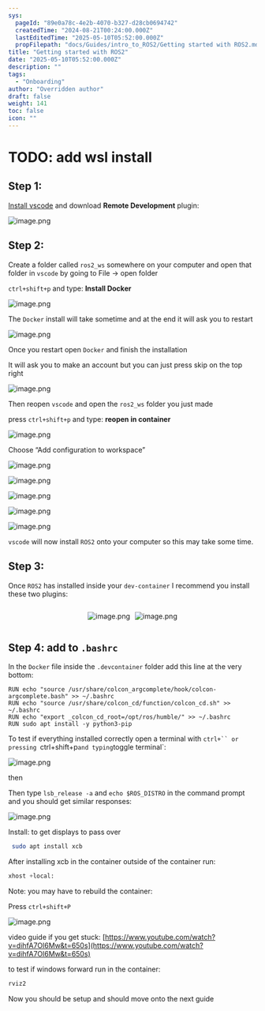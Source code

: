 ```yaml
---
sys:
  pageId: "89e0a78c-4e2b-4070-b327-d28cb0694742"
  createdTime: "2024-08-21T00:24:00.000Z"
  lastEditedTime: "2025-05-10T05:52:00.000Z"
  propFilepath: "docs/Guides/intro_to_ROS2/Getting started with ROS2.md"
title: "Getting started with ROS2"
date: "2025-05-10T05:52:00.000Z"
description: ""
tags:
  - "Onboarding"
author: "Overridden author"
draft: false
weight: 141
toc: false
icon: ""
---
```


# TODO: add wsl install

## Step 1:

[Install vscode](https://code.visualstudio.com/download) and download **Remote Development** plugin:

![image.png](https://prod-files-secure.s3.us-west-2.amazonaws.com/d518164a-d88e-44d1-a4ee-3adb3bd8bce0/efb52993-1881-4a40-b95e-6f020334f022/image.png?X-Amz-Algorithm=AWS4-HMAC-SHA256&X-Amz-Content-Sha256=UNSIGNED-PAYLOAD&X-Amz-Credential=ASIAZI2LB466SA6EEBQJ%2F20250717%2Fus-west-2%2Fs3%2Faws4_request&X-Amz-Date=20250717T061420Z&X-Amz-Expires=3600&X-Amz-Security-Token=IQoJb3JpZ2luX2VjEFYaCXVzLXdlc3QtMiJGMEQCIDi63JDipCq%2B1gtpUZMYQ7T9FJyzODxwymfGs5O4GO5pAiAKdP2h5xIHqT7CWFeMn%2BQIg6WI2l1OibX68nWa8vBh0Cr%2FAwhvEAAaDDYzNzQyMzE4MzgwNSIMyut%2BD8Tez8SHXD0uKtwDlwH3gwmYEkURGYOBBxuyqPeaQdi5xw6dWMLhGXEGIARgeH%2FbHrmot%2BlQhMgvdKab7uPUG%2FzlbGa3E7bHoIm%2BAH1rlMlnFWIFornAos2HyCT%2FuGuQB9k%2BXVmjPh74ZacdtsRmEYr1NzXjjRwMsTTiEAUrcfkMGS7ikRF61JbvoF5wAGW1tBfZfEoH5LhAm5QX48ZYkdY28Igrp8WD%2BIEKM%2F9HvMcdfjTnOfQEsjKHKez%2Fu%2BSEYE4aaUi0H8voVCPLTkIjxZR1vMAnp9YrYAqqTJ%2F1ulHxBanrK8DCvuNGm4uOxXY6MD5wQ8C52Kj8rqVJsYtMP1a%2BToYDJWW%2FT9pwG3e%2FAKWDeEhwqteQ3ogvudeui332wgXoNnJLhW175ulrftV3gJY8v%2FIC4VjoYH1OS39wMtX9PiHskrbWui%2F3R0Cv4REwVi%2F%2FR6RuO2JRU1pB3WtaLyJvU4CoGISVDr%2FGxj65F2xJSqYND5cC8%2B7WL1ogUiC3S%2FwF6iWFR1soWLwlOdh7gU5lWcu5kmVKvmky8xe4ZcT6fi3laXtJYfVcwgkEIWODxqw%2FIeHOAXOGXhhcsPls%2BPlVo6Rp8d%2F5qi5bvwlQpHjFIiTOwNQpC6CRXM816SQsRjCzrCQ39C0wlpXiwwY6pgHum2UDY%2BwbrB5NTOvhitC1mIQhC3k%2FnyZZuUPCVcjB78OdzNSla4s2mltxZm1viV9dPAwr25NEk6zf6psVe%2Bl7N3GM012DlkKtd9VKBR04UHioU%2B8gYK%2BImDwLgCgi3DrKYEomexJyiAXUwFuaM0cCJixmoWZUcq383iwDNRasN2QGwvnwJ4jJ%2F5vJWmjqP2%2Fr8ZHi5rPkHfJoaD8QHdmn5GwIdwOY&X-Amz-Signature=2d100eb603b667386336b7a19df73f21ab0eb57de69a70bc7300e11f2ad5597a&X-Amz-SignedHeaders=host&x-amz-checksum-mode=ENABLED&x-id=GetObject)

## Step 2:

Create a folder called `ros2_ws` somewhere on your computer and open that folder in `vscode` by going to File → open folder 

`ctrl+shift+p` and type: **Install Docker**

![image.png](https://prod-files-secure.s3.us-west-2.amazonaws.com/d518164a-d88e-44d1-a4ee-3adb3bd8bce0/2269dc0e-1cd5-47ff-bceb-c04ad9b2eab0/image.png?X-Amz-Algorithm=AWS4-HMAC-SHA256&X-Amz-Content-Sha256=UNSIGNED-PAYLOAD&X-Amz-Credential=ASIAZI2LB466SA6EEBQJ%2F20250717%2Fus-west-2%2Fs3%2Faws4_request&X-Amz-Date=20250717T061420Z&X-Amz-Expires=3600&X-Amz-Security-Token=IQoJb3JpZ2luX2VjEFYaCXVzLXdlc3QtMiJGMEQCIDi63JDipCq%2B1gtpUZMYQ7T9FJyzODxwymfGs5O4GO5pAiAKdP2h5xIHqT7CWFeMn%2BQIg6WI2l1OibX68nWa8vBh0Cr%2FAwhvEAAaDDYzNzQyMzE4MzgwNSIMyut%2BD8Tez8SHXD0uKtwDlwH3gwmYEkURGYOBBxuyqPeaQdi5xw6dWMLhGXEGIARgeH%2FbHrmot%2BlQhMgvdKab7uPUG%2FzlbGa3E7bHoIm%2BAH1rlMlnFWIFornAos2HyCT%2FuGuQB9k%2BXVmjPh74ZacdtsRmEYr1NzXjjRwMsTTiEAUrcfkMGS7ikRF61JbvoF5wAGW1tBfZfEoH5LhAm5QX48ZYkdY28Igrp8WD%2BIEKM%2F9HvMcdfjTnOfQEsjKHKez%2Fu%2BSEYE4aaUi0H8voVCPLTkIjxZR1vMAnp9YrYAqqTJ%2F1ulHxBanrK8DCvuNGm4uOxXY6MD5wQ8C52Kj8rqVJsYtMP1a%2BToYDJWW%2FT9pwG3e%2FAKWDeEhwqteQ3ogvudeui332wgXoNnJLhW175ulrftV3gJY8v%2FIC4VjoYH1OS39wMtX9PiHskrbWui%2F3R0Cv4REwVi%2F%2FR6RuO2JRU1pB3WtaLyJvU4CoGISVDr%2FGxj65F2xJSqYND5cC8%2B7WL1ogUiC3S%2FwF6iWFR1soWLwlOdh7gU5lWcu5kmVKvmky8xe4ZcT6fi3laXtJYfVcwgkEIWODxqw%2FIeHOAXOGXhhcsPls%2BPlVo6Rp8d%2F5qi5bvwlQpHjFIiTOwNQpC6CRXM816SQsRjCzrCQ39C0wlpXiwwY6pgHum2UDY%2BwbrB5NTOvhitC1mIQhC3k%2FnyZZuUPCVcjB78OdzNSla4s2mltxZm1viV9dPAwr25NEk6zf6psVe%2Bl7N3GM012DlkKtd9VKBR04UHioU%2B8gYK%2BImDwLgCgi3DrKYEomexJyiAXUwFuaM0cCJixmoWZUcq383iwDNRasN2QGwvnwJ4jJ%2F5vJWmjqP2%2Fr8ZHi5rPkHfJoaD8QHdmn5GwIdwOY&X-Amz-Signature=161474f53ce15dfe03a9adc78e4a64cdd0f23690bbabe7590426a42b5682d979&X-Amz-SignedHeaders=host&x-amz-checksum-mode=ENABLED&x-id=GetObject)

The `Docker` install will take sometime and at the end it will ask you to restart

![image.png](https://prod-files-secure.s3.us-west-2.amazonaws.com/d518164a-d88e-44d1-a4ee-3adb3bd8bce0/ed233f78-be33-4b1f-b89c-9c346c0e961e/image.png?X-Amz-Algorithm=AWS4-HMAC-SHA256&X-Amz-Content-Sha256=UNSIGNED-PAYLOAD&X-Amz-Credential=ASIAZI2LB466SA6EEBQJ%2F20250717%2Fus-west-2%2Fs3%2Faws4_request&X-Amz-Date=20250717T061420Z&X-Amz-Expires=3600&X-Amz-Security-Token=IQoJb3JpZ2luX2VjEFYaCXVzLXdlc3QtMiJGMEQCIDi63JDipCq%2B1gtpUZMYQ7T9FJyzODxwymfGs5O4GO5pAiAKdP2h5xIHqT7CWFeMn%2BQIg6WI2l1OibX68nWa8vBh0Cr%2FAwhvEAAaDDYzNzQyMzE4MzgwNSIMyut%2BD8Tez8SHXD0uKtwDlwH3gwmYEkURGYOBBxuyqPeaQdi5xw6dWMLhGXEGIARgeH%2FbHrmot%2BlQhMgvdKab7uPUG%2FzlbGa3E7bHoIm%2BAH1rlMlnFWIFornAos2HyCT%2FuGuQB9k%2BXVmjPh74ZacdtsRmEYr1NzXjjRwMsTTiEAUrcfkMGS7ikRF61JbvoF5wAGW1tBfZfEoH5LhAm5QX48ZYkdY28Igrp8WD%2BIEKM%2F9HvMcdfjTnOfQEsjKHKez%2Fu%2BSEYE4aaUi0H8voVCPLTkIjxZR1vMAnp9YrYAqqTJ%2F1ulHxBanrK8DCvuNGm4uOxXY6MD5wQ8C52Kj8rqVJsYtMP1a%2BToYDJWW%2FT9pwG3e%2FAKWDeEhwqteQ3ogvudeui332wgXoNnJLhW175ulrftV3gJY8v%2FIC4VjoYH1OS39wMtX9PiHskrbWui%2F3R0Cv4REwVi%2F%2FR6RuO2JRU1pB3WtaLyJvU4CoGISVDr%2FGxj65F2xJSqYND5cC8%2B7WL1ogUiC3S%2FwF6iWFR1soWLwlOdh7gU5lWcu5kmVKvmky8xe4ZcT6fi3laXtJYfVcwgkEIWODxqw%2FIeHOAXOGXhhcsPls%2BPlVo6Rp8d%2F5qi5bvwlQpHjFIiTOwNQpC6CRXM816SQsRjCzrCQ39C0wlpXiwwY6pgHum2UDY%2BwbrB5NTOvhitC1mIQhC3k%2FnyZZuUPCVcjB78OdzNSla4s2mltxZm1viV9dPAwr25NEk6zf6psVe%2Bl7N3GM012DlkKtd9VKBR04UHioU%2B8gYK%2BImDwLgCgi3DrKYEomexJyiAXUwFuaM0cCJixmoWZUcq383iwDNRasN2QGwvnwJ4jJ%2F5vJWmjqP2%2Fr8ZHi5rPkHfJoaD8QHdmn5GwIdwOY&X-Amz-Signature=d7926524901aa47ca9500ef59eb28bc737d44868a722b12480d278e27d98d806&X-Amz-SignedHeaders=host&x-amz-checksum-mode=ENABLED&x-id=GetObject)

Once you restart open `Docker` and finish the installation

It will ask you to make an account but you can just press skip on the top right

![image.png](https://prod-files-secure.s3.us-west-2.amazonaws.com/d518164a-d88e-44d1-a4ee-3adb3bd8bce0/21010ad9-1659-4fd9-9f59-9932a09b2a3d/image.png?X-Amz-Algorithm=AWS4-HMAC-SHA256&X-Amz-Content-Sha256=UNSIGNED-PAYLOAD&X-Amz-Credential=ASIAZI2LB466SA6EEBQJ%2F20250717%2Fus-west-2%2Fs3%2Faws4_request&X-Amz-Date=20250717T061420Z&X-Amz-Expires=3600&X-Amz-Security-Token=IQoJb3JpZ2luX2VjEFYaCXVzLXdlc3QtMiJGMEQCIDi63JDipCq%2B1gtpUZMYQ7T9FJyzODxwymfGs5O4GO5pAiAKdP2h5xIHqT7CWFeMn%2BQIg6WI2l1OibX68nWa8vBh0Cr%2FAwhvEAAaDDYzNzQyMzE4MzgwNSIMyut%2BD8Tez8SHXD0uKtwDlwH3gwmYEkURGYOBBxuyqPeaQdi5xw6dWMLhGXEGIARgeH%2FbHrmot%2BlQhMgvdKab7uPUG%2FzlbGa3E7bHoIm%2BAH1rlMlnFWIFornAos2HyCT%2FuGuQB9k%2BXVmjPh74ZacdtsRmEYr1NzXjjRwMsTTiEAUrcfkMGS7ikRF61JbvoF5wAGW1tBfZfEoH5LhAm5QX48ZYkdY28Igrp8WD%2BIEKM%2F9HvMcdfjTnOfQEsjKHKez%2Fu%2BSEYE4aaUi0H8voVCPLTkIjxZR1vMAnp9YrYAqqTJ%2F1ulHxBanrK8DCvuNGm4uOxXY6MD5wQ8C52Kj8rqVJsYtMP1a%2BToYDJWW%2FT9pwG3e%2FAKWDeEhwqteQ3ogvudeui332wgXoNnJLhW175ulrftV3gJY8v%2FIC4VjoYH1OS39wMtX9PiHskrbWui%2F3R0Cv4REwVi%2F%2FR6RuO2JRU1pB3WtaLyJvU4CoGISVDr%2FGxj65F2xJSqYND5cC8%2B7WL1ogUiC3S%2FwF6iWFR1soWLwlOdh7gU5lWcu5kmVKvmky8xe4ZcT6fi3laXtJYfVcwgkEIWODxqw%2FIeHOAXOGXhhcsPls%2BPlVo6Rp8d%2F5qi5bvwlQpHjFIiTOwNQpC6CRXM816SQsRjCzrCQ39C0wlpXiwwY6pgHum2UDY%2BwbrB5NTOvhitC1mIQhC3k%2FnyZZuUPCVcjB78OdzNSla4s2mltxZm1viV9dPAwr25NEk6zf6psVe%2Bl7N3GM012DlkKtd9VKBR04UHioU%2B8gYK%2BImDwLgCgi3DrKYEomexJyiAXUwFuaM0cCJixmoWZUcq383iwDNRasN2QGwvnwJ4jJ%2F5vJWmjqP2%2Fr8ZHi5rPkHfJoaD8QHdmn5GwIdwOY&X-Amz-Signature=72128f075cc34b767138f7b73d588b1710f4b6c782b62c955181958da5bf03c4&X-Amz-SignedHeaders=host&x-amz-checksum-mode=ENABLED&x-id=GetObject)

Then reopen `vscode` and open the `ros2_ws` folder you just made

press `ctrl+shift+p` and type: **reopen in container**

![image.png](https://prod-files-secure.s3.us-west-2.amazonaws.com/d518164a-d88e-44d1-a4ee-3adb3bd8bce0/4e93b8c2-41ad-488c-8095-c74205196118/image.png?X-Amz-Algorithm=AWS4-HMAC-SHA256&X-Amz-Content-Sha256=UNSIGNED-PAYLOAD&X-Amz-Credential=ASIAZI2LB466SA6EEBQJ%2F20250717%2Fus-west-2%2Fs3%2Faws4_request&X-Amz-Date=20250717T061420Z&X-Amz-Expires=3600&X-Amz-Security-Token=IQoJb3JpZ2luX2VjEFYaCXVzLXdlc3QtMiJGMEQCIDi63JDipCq%2B1gtpUZMYQ7T9FJyzODxwymfGs5O4GO5pAiAKdP2h5xIHqT7CWFeMn%2BQIg6WI2l1OibX68nWa8vBh0Cr%2FAwhvEAAaDDYzNzQyMzE4MzgwNSIMyut%2BD8Tez8SHXD0uKtwDlwH3gwmYEkURGYOBBxuyqPeaQdi5xw6dWMLhGXEGIARgeH%2FbHrmot%2BlQhMgvdKab7uPUG%2FzlbGa3E7bHoIm%2BAH1rlMlnFWIFornAos2HyCT%2FuGuQB9k%2BXVmjPh74ZacdtsRmEYr1NzXjjRwMsTTiEAUrcfkMGS7ikRF61JbvoF5wAGW1tBfZfEoH5LhAm5QX48ZYkdY28Igrp8WD%2BIEKM%2F9HvMcdfjTnOfQEsjKHKez%2Fu%2BSEYE4aaUi0H8voVCPLTkIjxZR1vMAnp9YrYAqqTJ%2F1ulHxBanrK8DCvuNGm4uOxXY6MD5wQ8C52Kj8rqVJsYtMP1a%2BToYDJWW%2FT9pwG3e%2FAKWDeEhwqteQ3ogvudeui332wgXoNnJLhW175ulrftV3gJY8v%2FIC4VjoYH1OS39wMtX9PiHskrbWui%2F3R0Cv4REwVi%2F%2FR6RuO2JRU1pB3WtaLyJvU4CoGISVDr%2FGxj65F2xJSqYND5cC8%2B7WL1ogUiC3S%2FwF6iWFR1soWLwlOdh7gU5lWcu5kmVKvmky8xe4ZcT6fi3laXtJYfVcwgkEIWODxqw%2FIeHOAXOGXhhcsPls%2BPlVo6Rp8d%2F5qi5bvwlQpHjFIiTOwNQpC6CRXM816SQsRjCzrCQ39C0wlpXiwwY6pgHum2UDY%2BwbrB5NTOvhitC1mIQhC3k%2FnyZZuUPCVcjB78OdzNSla4s2mltxZm1viV9dPAwr25NEk6zf6psVe%2Bl7N3GM012DlkKtd9VKBR04UHioU%2B8gYK%2BImDwLgCgi3DrKYEomexJyiAXUwFuaM0cCJixmoWZUcq383iwDNRasN2QGwvnwJ4jJ%2F5vJWmjqP2%2Fr8ZHi5rPkHfJoaD8QHdmn5GwIdwOY&X-Amz-Signature=1ae893f74566dac1491a776ba8995579162f7a092ab18de269ca7f24cdd1f8d5&X-Amz-SignedHeaders=host&x-amz-checksum-mode=ENABLED&x-id=GetObject)

Choose “Add configuration to workspace”

![image.png](https://prod-files-secure.s3.us-west-2.amazonaws.com/d518164a-d88e-44d1-a4ee-3adb3bd8bce0/9560b282-5060-4989-ba37-97e7b2c22476/image.png?X-Amz-Algorithm=AWS4-HMAC-SHA256&X-Amz-Content-Sha256=UNSIGNED-PAYLOAD&X-Amz-Credential=ASIAZI2LB466SA6EEBQJ%2F20250717%2Fus-west-2%2Fs3%2Faws4_request&X-Amz-Date=20250717T061420Z&X-Amz-Expires=3600&X-Amz-Security-Token=IQoJb3JpZ2luX2VjEFYaCXVzLXdlc3QtMiJGMEQCIDi63JDipCq%2B1gtpUZMYQ7T9FJyzODxwymfGs5O4GO5pAiAKdP2h5xIHqT7CWFeMn%2BQIg6WI2l1OibX68nWa8vBh0Cr%2FAwhvEAAaDDYzNzQyMzE4MzgwNSIMyut%2BD8Tez8SHXD0uKtwDlwH3gwmYEkURGYOBBxuyqPeaQdi5xw6dWMLhGXEGIARgeH%2FbHrmot%2BlQhMgvdKab7uPUG%2FzlbGa3E7bHoIm%2BAH1rlMlnFWIFornAos2HyCT%2FuGuQB9k%2BXVmjPh74ZacdtsRmEYr1NzXjjRwMsTTiEAUrcfkMGS7ikRF61JbvoF5wAGW1tBfZfEoH5LhAm5QX48ZYkdY28Igrp8WD%2BIEKM%2F9HvMcdfjTnOfQEsjKHKez%2Fu%2BSEYE4aaUi0H8voVCPLTkIjxZR1vMAnp9YrYAqqTJ%2F1ulHxBanrK8DCvuNGm4uOxXY6MD5wQ8C52Kj8rqVJsYtMP1a%2BToYDJWW%2FT9pwG3e%2FAKWDeEhwqteQ3ogvudeui332wgXoNnJLhW175ulrftV3gJY8v%2FIC4VjoYH1OS39wMtX9PiHskrbWui%2F3R0Cv4REwVi%2F%2FR6RuO2JRU1pB3WtaLyJvU4CoGISVDr%2FGxj65F2xJSqYND5cC8%2B7WL1ogUiC3S%2FwF6iWFR1soWLwlOdh7gU5lWcu5kmVKvmky8xe4ZcT6fi3laXtJYfVcwgkEIWODxqw%2FIeHOAXOGXhhcsPls%2BPlVo6Rp8d%2F5qi5bvwlQpHjFIiTOwNQpC6CRXM816SQsRjCzrCQ39C0wlpXiwwY6pgHum2UDY%2BwbrB5NTOvhitC1mIQhC3k%2FnyZZuUPCVcjB78OdzNSla4s2mltxZm1viV9dPAwr25NEk6zf6psVe%2Bl7N3GM012DlkKtd9VKBR04UHioU%2B8gYK%2BImDwLgCgi3DrKYEomexJyiAXUwFuaM0cCJixmoWZUcq383iwDNRasN2QGwvnwJ4jJ%2F5vJWmjqP2%2Fr8ZHi5rPkHfJoaD8QHdmn5GwIdwOY&X-Amz-Signature=ad8f06277cd31fd054487fe0d25a8c6664ae5ae9f233aefc78bed33c2d0939bf&X-Amz-SignedHeaders=host&x-amz-checksum-mode=ENABLED&x-id=GetObject)

![image.png](https://prod-files-secure.s3.us-west-2.amazonaws.com/d518164a-d88e-44d1-a4ee-3adb3bd8bce0/2ee63f81-886b-48e8-a553-dc6e5eac99e4/image.png?X-Amz-Algorithm=AWS4-HMAC-SHA256&X-Amz-Content-Sha256=UNSIGNED-PAYLOAD&X-Amz-Credential=ASIAZI2LB466SA6EEBQJ%2F20250717%2Fus-west-2%2Fs3%2Faws4_request&X-Amz-Date=20250717T061420Z&X-Amz-Expires=3600&X-Amz-Security-Token=IQoJb3JpZ2luX2VjEFYaCXVzLXdlc3QtMiJGMEQCIDi63JDipCq%2B1gtpUZMYQ7T9FJyzODxwymfGs5O4GO5pAiAKdP2h5xIHqT7CWFeMn%2BQIg6WI2l1OibX68nWa8vBh0Cr%2FAwhvEAAaDDYzNzQyMzE4MzgwNSIMyut%2BD8Tez8SHXD0uKtwDlwH3gwmYEkURGYOBBxuyqPeaQdi5xw6dWMLhGXEGIARgeH%2FbHrmot%2BlQhMgvdKab7uPUG%2FzlbGa3E7bHoIm%2BAH1rlMlnFWIFornAos2HyCT%2FuGuQB9k%2BXVmjPh74ZacdtsRmEYr1NzXjjRwMsTTiEAUrcfkMGS7ikRF61JbvoF5wAGW1tBfZfEoH5LhAm5QX48ZYkdY28Igrp8WD%2BIEKM%2F9HvMcdfjTnOfQEsjKHKez%2Fu%2BSEYE4aaUi0H8voVCPLTkIjxZR1vMAnp9YrYAqqTJ%2F1ulHxBanrK8DCvuNGm4uOxXY6MD5wQ8C52Kj8rqVJsYtMP1a%2BToYDJWW%2FT9pwG3e%2FAKWDeEhwqteQ3ogvudeui332wgXoNnJLhW175ulrftV3gJY8v%2FIC4VjoYH1OS39wMtX9PiHskrbWui%2F3R0Cv4REwVi%2F%2FR6RuO2JRU1pB3WtaLyJvU4CoGISVDr%2FGxj65F2xJSqYND5cC8%2B7WL1ogUiC3S%2FwF6iWFR1soWLwlOdh7gU5lWcu5kmVKvmky8xe4ZcT6fi3laXtJYfVcwgkEIWODxqw%2FIeHOAXOGXhhcsPls%2BPlVo6Rp8d%2F5qi5bvwlQpHjFIiTOwNQpC6CRXM816SQsRjCzrCQ39C0wlpXiwwY6pgHum2UDY%2BwbrB5NTOvhitC1mIQhC3k%2FnyZZuUPCVcjB78OdzNSla4s2mltxZm1viV9dPAwr25NEk6zf6psVe%2Bl7N3GM012DlkKtd9VKBR04UHioU%2B8gYK%2BImDwLgCgi3DrKYEomexJyiAXUwFuaM0cCJixmoWZUcq383iwDNRasN2QGwvnwJ4jJ%2F5vJWmjqP2%2Fr8ZHi5rPkHfJoaD8QHdmn5GwIdwOY&X-Amz-Signature=3ddd6db5b3d16c029d2c5d0331facc44126644fda89a694c7a1f9fa3a4f21cab&X-Amz-SignedHeaders=host&x-amz-checksum-mode=ENABLED&x-id=GetObject)

![image.png](https://prod-files-secure.s3.us-west-2.amazonaws.com/d518164a-d88e-44d1-a4ee-3adb3bd8bce0/ae1580b2-b048-407e-aed9-b584224a7a04/image.png?X-Amz-Algorithm=AWS4-HMAC-SHA256&X-Amz-Content-Sha256=UNSIGNED-PAYLOAD&X-Amz-Credential=ASIAZI2LB466SA6EEBQJ%2F20250717%2Fus-west-2%2Fs3%2Faws4_request&X-Amz-Date=20250717T061420Z&X-Amz-Expires=3600&X-Amz-Security-Token=IQoJb3JpZ2luX2VjEFYaCXVzLXdlc3QtMiJGMEQCIDi63JDipCq%2B1gtpUZMYQ7T9FJyzODxwymfGs5O4GO5pAiAKdP2h5xIHqT7CWFeMn%2BQIg6WI2l1OibX68nWa8vBh0Cr%2FAwhvEAAaDDYzNzQyMzE4MzgwNSIMyut%2BD8Tez8SHXD0uKtwDlwH3gwmYEkURGYOBBxuyqPeaQdi5xw6dWMLhGXEGIARgeH%2FbHrmot%2BlQhMgvdKab7uPUG%2FzlbGa3E7bHoIm%2BAH1rlMlnFWIFornAos2HyCT%2FuGuQB9k%2BXVmjPh74ZacdtsRmEYr1NzXjjRwMsTTiEAUrcfkMGS7ikRF61JbvoF5wAGW1tBfZfEoH5LhAm5QX48ZYkdY28Igrp8WD%2BIEKM%2F9HvMcdfjTnOfQEsjKHKez%2Fu%2BSEYE4aaUi0H8voVCPLTkIjxZR1vMAnp9YrYAqqTJ%2F1ulHxBanrK8DCvuNGm4uOxXY6MD5wQ8C52Kj8rqVJsYtMP1a%2BToYDJWW%2FT9pwG3e%2FAKWDeEhwqteQ3ogvudeui332wgXoNnJLhW175ulrftV3gJY8v%2FIC4VjoYH1OS39wMtX9PiHskrbWui%2F3R0Cv4REwVi%2F%2FR6RuO2JRU1pB3WtaLyJvU4CoGISVDr%2FGxj65F2xJSqYND5cC8%2B7WL1ogUiC3S%2FwF6iWFR1soWLwlOdh7gU5lWcu5kmVKvmky8xe4ZcT6fi3laXtJYfVcwgkEIWODxqw%2FIeHOAXOGXhhcsPls%2BPlVo6Rp8d%2F5qi5bvwlQpHjFIiTOwNQpC6CRXM816SQsRjCzrCQ39C0wlpXiwwY6pgHum2UDY%2BwbrB5NTOvhitC1mIQhC3k%2FnyZZuUPCVcjB78OdzNSla4s2mltxZm1viV9dPAwr25NEk6zf6psVe%2Bl7N3GM012DlkKtd9VKBR04UHioU%2B8gYK%2BImDwLgCgi3DrKYEomexJyiAXUwFuaM0cCJixmoWZUcq383iwDNRasN2QGwvnwJ4jJ%2F5vJWmjqP2%2Fr8ZHi5rPkHfJoaD8QHdmn5GwIdwOY&X-Amz-Signature=205da5faf761516444f91f5f82b2e1a70bafa488325f90d30598817fcfed87a9&X-Amz-SignedHeaders=host&x-amz-checksum-mode=ENABLED&x-id=GetObject)

![image.png](https://prod-files-secure.s3.us-west-2.amazonaws.com/d518164a-d88e-44d1-a4ee-3adb3bd8bce0/53255b28-f75e-430f-b9e3-c0ac8577e42b/image.png?X-Amz-Algorithm=AWS4-HMAC-SHA256&X-Amz-Content-Sha256=UNSIGNED-PAYLOAD&X-Amz-Credential=ASIAZI2LB466SA6EEBQJ%2F20250717%2Fus-west-2%2Fs3%2Faws4_request&X-Amz-Date=20250717T061420Z&X-Amz-Expires=3600&X-Amz-Security-Token=IQoJb3JpZ2luX2VjEFYaCXVzLXdlc3QtMiJGMEQCIDi63JDipCq%2B1gtpUZMYQ7T9FJyzODxwymfGs5O4GO5pAiAKdP2h5xIHqT7CWFeMn%2BQIg6WI2l1OibX68nWa8vBh0Cr%2FAwhvEAAaDDYzNzQyMzE4MzgwNSIMyut%2BD8Tez8SHXD0uKtwDlwH3gwmYEkURGYOBBxuyqPeaQdi5xw6dWMLhGXEGIARgeH%2FbHrmot%2BlQhMgvdKab7uPUG%2FzlbGa3E7bHoIm%2BAH1rlMlnFWIFornAos2HyCT%2FuGuQB9k%2BXVmjPh74ZacdtsRmEYr1NzXjjRwMsTTiEAUrcfkMGS7ikRF61JbvoF5wAGW1tBfZfEoH5LhAm5QX48ZYkdY28Igrp8WD%2BIEKM%2F9HvMcdfjTnOfQEsjKHKez%2Fu%2BSEYE4aaUi0H8voVCPLTkIjxZR1vMAnp9YrYAqqTJ%2F1ulHxBanrK8DCvuNGm4uOxXY6MD5wQ8C52Kj8rqVJsYtMP1a%2BToYDJWW%2FT9pwG3e%2FAKWDeEhwqteQ3ogvudeui332wgXoNnJLhW175ulrftV3gJY8v%2FIC4VjoYH1OS39wMtX9PiHskrbWui%2F3R0Cv4REwVi%2F%2FR6RuO2JRU1pB3WtaLyJvU4CoGISVDr%2FGxj65F2xJSqYND5cC8%2B7WL1ogUiC3S%2FwF6iWFR1soWLwlOdh7gU5lWcu5kmVKvmky8xe4ZcT6fi3laXtJYfVcwgkEIWODxqw%2FIeHOAXOGXhhcsPls%2BPlVo6Rp8d%2F5qi5bvwlQpHjFIiTOwNQpC6CRXM816SQsRjCzrCQ39C0wlpXiwwY6pgHum2UDY%2BwbrB5NTOvhitC1mIQhC3k%2FnyZZuUPCVcjB78OdzNSla4s2mltxZm1viV9dPAwr25NEk6zf6psVe%2Bl7N3GM012DlkKtd9VKBR04UHioU%2B8gYK%2BImDwLgCgi3DrKYEomexJyiAXUwFuaM0cCJixmoWZUcq383iwDNRasN2QGwvnwJ4jJ%2F5vJWmjqP2%2Fr8ZHi5rPkHfJoaD8QHdmn5GwIdwOY&X-Amz-Signature=15ae140734733d94d16d90ed5c0cf292d9710f5dd63afd57e0302425e3f41af6&X-Amz-SignedHeaders=host&x-amz-checksum-mode=ENABLED&x-id=GetObject)

![image.png](https://prod-files-secure.s3.us-west-2.amazonaws.com/d518164a-d88e-44d1-a4ee-3adb3bd8bce0/7c562767-5af9-4ffb-97d1-327bcdf4ee00/image.png?X-Amz-Algorithm=AWS4-HMAC-SHA256&X-Amz-Content-Sha256=UNSIGNED-PAYLOAD&X-Amz-Credential=ASIAZI2LB466SA6EEBQJ%2F20250717%2Fus-west-2%2Fs3%2Faws4_request&X-Amz-Date=20250717T061420Z&X-Amz-Expires=3600&X-Amz-Security-Token=IQoJb3JpZ2luX2VjEFYaCXVzLXdlc3QtMiJGMEQCIDi63JDipCq%2B1gtpUZMYQ7T9FJyzODxwymfGs5O4GO5pAiAKdP2h5xIHqT7CWFeMn%2BQIg6WI2l1OibX68nWa8vBh0Cr%2FAwhvEAAaDDYzNzQyMzE4MzgwNSIMyut%2BD8Tez8SHXD0uKtwDlwH3gwmYEkURGYOBBxuyqPeaQdi5xw6dWMLhGXEGIARgeH%2FbHrmot%2BlQhMgvdKab7uPUG%2FzlbGa3E7bHoIm%2BAH1rlMlnFWIFornAos2HyCT%2FuGuQB9k%2BXVmjPh74ZacdtsRmEYr1NzXjjRwMsTTiEAUrcfkMGS7ikRF61JbvoF5wAGW1tBfZfEoH5LhAm5QX48ZYkdY28Igrp8WD%2BIEKM%2F9HvMcdfjTnOfQEsjKHKez%2Fu%2BSEYE4aaUi0H8voVCPLTkIjxZR1vMAnp9YrYAqqTJ%2F1ulHxBanrK8DCvuNGm4uOxXY6MD5wQ8C52Kj8rqVJsYtMP1a%2BToYDJWW%2FT9pwG3e%2FAKWDeEhwqteQ3ogvudeui332wgXoNnJLhW175ulrftV3gJY8v%2FIC4VjoYH1OS39wMtX9PiHskrbWui%2F3R0Cv4REwVi%2F%2FR6RuO2JRU1pB3WtaLyJvU4CoGISVDr%2FGxj65F2xJSqYND5cC8%2B7WL1ogUiC3S%2FwF6iWFR1soWLwlOdh7gU5lWcu5kmVKvmky8xe4ZcT6fi3laXtJYfVcwgkEIWODxqw%2FIeHOAXOGXhhcsPls%2BPlVo6Rp8d%2F5qi5bvwlQpHjFIiTOwNQpC6CRXM816SQsRjCzrCQ39C0wlpXiwwY6pgHum2UDY%2BwbrB5NTOvhitC1mIQhC3k%2FnyZZuUPCVcjB78OdzNSla4s2mltxZm1viV9dPAwr25NEk6zf6psVe%2Bl7N3GM012DlkKtd9VKBR04UHioU%2B8gYK%2BImDwLgCgi3DrKYEomexJyiAXUwFuaM0cCJixmoWZUcq383iwDNRasN2QGwvnwJ4jJ%2F5vJWmjqP2%2Fr8ZHi5rPkHfJoaD8QHdmn5GwIdwOY&X-Amz-Signature=47ee7efe1b4ad3d57e0c81c04b5ab36c4ef38b72e8a9a01a10a9d08edbfa8652&X-Amz-SignedHeaders=host&x-amz-checksum-mode=ENABLED&x-id=GetObject)

`vscode` will now install `ROS2` onto your computer so this may take some time.

## Step 3:

Once `ROS2` has installed inside your `dev-container` I recommend you install these two plugins:

<div style="display: flex;flex-direction: row; column-gap:10px; max-width: 630px;justify-content: center;">
<div>

![image.png](https://prod-files-secure.s3.us-west-2.amazonaws.com/d518164a-d88e-44d1-a4ee-3adb3bd8bce0/3fc3d550-5a54-4ba1-ba6b-faa01cdb7369/image.png?X-Amz-Algorithm=AWS4-HMAC-SHA256&X-Amz-Content-Sha256=UNSIGNED-PAYLOAD&X-Amz-Credential=ASIAZI2LB4662F4X4HR4%2F20250717%2Fus-west-2%2Fs3%2Faws4_request&X-Amz-Date=20250717T061425Z&X-Amz-Expires=3600&X-Amz-Security-Token=IQoJb3JpZ2luX2VjEFYaCXVzLXdlc3QtMiJIMEYCIQD3EfiqwziMgeg2ctMVMhBCR1Wk0ZtgNfxIp%2BeGlWLtJAIhAL9DvVdXmcd%2FqFPJgLjTVELk6cyWLgd2xkdsXb9oopKeKv8DCG8QABoMNjM3NDIzMTgzODA1Igwa9Xfc6cviF9GhThYq3ANQ0t%2FVSXHAlyjn6yrd28HLb9Mu1fw70WA9W%2FgmjphKfe2jHe1JycxhpveCbXroAmRQwvkMcKxwk9ewizZ6NwQgv5lXHm4rFSApNroBbrDGuAIM5hrZIqIVMJpUWZQzzD84OfacOdoCuiW6fdESeK%2FVbiiyTgQFZjWwacRpWVfnUI%2FUY%2BY0pmbcxFVj0qpLt5wo%2Ff9NV90XdoEZAGzQ3cRuO%2BZ%2FaId4Xzb6cvYRzwU24%2FluWOM6XJwRj9%2Bh8nbv4eA5e1eWmz0%2FuBmc%2BeO2RA8rus%2FWJbvVohTz3FcwWdJgWIfMPGUwTbpLB%2F8RcKohQ5mfhEpwxvofL4Z6Tdgu%2FiNd5mIt8j0OGFfm0QlAFQp3ZqiVcK4VNfUluWzHCdEvjL4IJG%2FlwhcrUzwU2s2OZG3bmPRDqbZqNjUVTEddSIEj6AY3N9HIIhsZTK1rS8K%2F0xBpTVa%2BXe1Q2nHeN%2FhROUG1lrArS50hjn7C2AawzWUHh1YHFBaDBMhYvU4AW4El87dX6VjEckzLZcBlBLeGLctr9gwmMwmikKRYcTcSK3TbjbwCvty6T5N9iNcErH23%2BLoqd4PogRKVILPCHiaHtMuluES0RS7qliOYqSsPK4mxxApf7oHN5IVw0x5F7TCBluLDBjqkAcS6xTi7%2BDYT9%2BZ%2BZC%2BXfrBCR8m4RAdo4YNV8%2F7DN87F2u4IqX2rYJNGJVtWkX6oyd1PSiREt1WefTp7gefFTdSeuk1Ih7a1NasDE%2Bul6lrJ5mMf5U5LePvnk3oBn4vsRiMN1BvmlLE%2F7l8Y%2FjvSrkZzG7OEjAU8INTX4fyDTUCG2E8JNnP1perRXicumUINI4f%2F1DD8QnDnif27oxJtHVGMEh76&X-Amz-Signature=7bc3daafb7b11888d3ee0d5c2823d1238af21d0c987c486a8ae899ad32a74f43&X-Amz-SignedHeaders=host&x-amz-checksum-mode=ENABLED&x-id=GetObject)

</div>
<div>

![image.png](https://prod-files-secure.s3.us-west-2.amazonaws.com/d518164a-d88e-44d1-a4ee-3adb3bd8bce0/d994cc66-13c2-4093-a5a3-f84cf4601a82/image.png?X-Amz-Algorithm=AWS4-HMAC-SHA256&X-Amz-Content-Sha256=UNSIGNED-PAYLOAD&X-Amz-Credential=ASIAZI2LB466WT427APK%2F20250717%2Fus-west-2%2Fs3%2Faws4_request&X-Amz-Date=20250717T061425Z&X-Amz-Expires=3600&X-Amz-Security-Token=IQoJb3JpZ2luX2VjEFYaCXVzLXdlc3QtMiJHMEUCIQCbn8CBsXNliQnSYN6NqcB3dWhtFGIB2EPbweSPft3jmwIgaM5KQ%2B%2F%2FOE%2B96k3gj2Qyuryix3PN01pBXyJJLK5Glvwq%2FwMIbxAAGgw2Mzc0MjMxODM4MDUiDHi7S5O0IhvOJQ5NTyrcAxGxy6w4gdIswlZP0b3rRqhQL8xUfICHNX5vWnb6sBSWER5Z7I4WEJhmBmpse9pfuiFgqNiJghWTbu7DqFjQWep64Mj7cSrfpz9uMrMd1h3bE%2BSPTs4SzpFyyBySbhZVfK66GqBGkaUXRcZn2PNaUJm2mwLduvQ9EhMV83s3SZAVoeqB7iuk5HQcMVe04mN727GpJsMI8Ks89c97CVw4mT5lGrpJ%2B%2FVTtuFLblCUZ4gpqfFuNSkdpAgOmUYDr%2FAltvy4X07XrukbkcjlaIlkHIx9RnUeFxCmZW2o%2BrCXQAfdL73gsYwL5zrSZIPwCITcfjLp%2B%2FPesV96zet1co0NkjBSkptbMZFQDwPCSzov1XCgFr5a9nnk4HguWPsMokzNl0IVhq0tG9GBosUO8abJIqh6b%2FvLY4UoBiT7QC30gI7i4598t9krr8hiTKTASEqB11UfiNNqPoKFj3Nrhmo3N59Z4XyQKa4S1IHifLIcg0pY9vqmChgJoaKol6jdtMTnXZ7AWXrZ4pgIVt6W%2BYL23X48taPYtaFlotTr%2Fp6JfJXeOI6%2BsZPaia1%2FwuTxtQjqVRsD9JXWO9GX2l0CI%2BXFx8j6kSmF58P55E%2FLx7nzokz4WhnaMYEHt7aLER73MKSW4sMGOqUBxmBoh5vH6xzFMAJ8cs%2BZ%2F5sMdaBWEMNyqRT%2FRKcZ5%2Fk%2Ffg%2FeI2LEDJf5N55s0fVkEro1vuGmIIsttsT2kob%2BMwhjZCk4av7Gu3bav09vskDbnlwlHdI9ELnLkxugEAl6BtyGsCfylgft9TU6LKclBKR4vIETfZg4HaUEEiWU68JPQRmAGbvNY3mDZ%2BkwNYleulddf15qNW9f8RU0XFu4V5Hy1MsL&X-Amz-Signature=7b627df196aa1ad10fb254b9a945305b1db6e3f8bb47b1f36cc4aecf7c485e89&X-Amz-SignedHeaders=host&x-amz-checksum-mode=ENABLED&x-id=GetObject)

</div>
</div>

## Step 4: add to `.bashrc`

In the `Docker` file inside the `.devcontainer` folder add this line at the very bottom: 

```docker
RUN echo "source /usr/share/colcon_argcomplete/hook/colcon-argcomplete.bash" >> ~/.bashrc
RUN echo "source /usr/share/colcon_cd/function/colcon_cd.sh" >> ~/.bashrc
RUN echo "export _colcon_cd_root=/opt/ros/humble/" >> ~/.bashrc
RUN sudo apt install -y python3-pip 
```

To test if everything installed correctly open a terminal with `ctrl+`` or pressing `ctrl+shift+p` and typing `toggle terminal`:

![image.png](https://prod-files-secure.s3.us-west-2.amazonaws.com/d518164a-d88e-44d1-a4ee-3adb3bd8bce0/6a4943d8-b04e-4c02-9a58-775f3384d1a5/image.png?X-Amz-Algorithm=AWS4-HMAC-SHA256&X-Amz-Content-Sha256=UNSIGNED-PAYLOAD&X-Amz-Credential=ASIAZI2LB466SA6EEBQJ%2F20250717%2Fus-west-2%2Fs3%2Faws4_request&X-Amz-Date=20250717T061420Z&X-Amz-Expires=3600&X-Amz-Security-Token=IQoJb3JpZ2luX2VjEFYaCXVzLXdlc3QtMiJGMEQCIDi63JDipCq%2B1gtpUZMYQ7T9FJyzODxwymfGs5O4GO5pAiAKdP2h5xIHqT7CWFeMn%2BQIg6WI2l1OibX68nWa8vBh0Cr%2FAwhvEAAaDDYzNzQyMzE4MzgwNSIMyut%2BD8Tez8SHXD0uKtwDlwH3gwmYEkURGYOBBxuyqPeaQdi5xw6dWMLhGXEGIARgeH%2FbHrmot%2BlQhMgvdKab7uPUG%2FzlbGa3E7bHoIm%2BAH1rlMlnFWIFornAos2HyCT%2FuGuQB9k%2BXVmjPh74ZacdtsRmEYr1NzXjjRwMsTTiEAUrcfkMGS7ikRF61JbvoF5wAGW1tBfZfEoH5LhAm5QX48ZYkdY28Igrp8WD%2BIEKM%2F9HvMcdfjTnOfQEsjKHKez%2Fu%2BSEYE4aaUi0H8voVCPLTkIjxZR1vMAnp9YrYAqqTJ%2F1ulHxBanrK8DCvuNGm4uOxXY6MD5wQ8C52Kj8rqVJsYtMP1a%2BToYDJWW%2FT9pwG3e%2FAKWDeEhwqteQ3ogvudeui332wgXoNnJLhW175ulrftV3gJY8v%2FIC4VjoYH1OS39wMtX9PiHskrbWui%2F3R0Cv4REwVi%2F%2FR6RuO2JRU1pB3WtaLyJvU4CoGISVDr%2FGxj65F2xJSqYND5cC8%2B7WL1ogUiC3S%2FwF6iWFR1soWLwlOdh7gU5lWcu5kmVKvmky8xe4ZcT6fi3laXtJYfVcwgkEIWODxqw%2FIeHOAXOGXhhcsPls%2BPlVo6Rp8d%2F5qi5bvwlQpHjFIiTOwNQpC6CRXM816SQsRjCzrCQ39C0wlpXiwwY6pgHum2UDY%2BwbrB5NTOvhitC1mIQhC3k%2FnyZZuUPCVcjB78OdzNSla4s2mltxZm1viV9dPAwr25NEk6zf6psVe%2Bl7N3GM012DlkKtd9VKBR04UHioU%2B8gYK%2BImDwLgCgi3DrKYEomexJyiAXUwFuaM0cCJixmoWZUcq383iwDNRasN2QGwvnwJ4jJ%2F5vJWmjqP2%2Fr8ZHi5rPkHfJoaD8QHdmn5GwIdwOY&X-Amz-Signature=9a2bd3fb49395f8bb8a64717bcd8d1847c6f02b5c6ca38a877690ce8c86515cb&X-Amz-SignedHeaders=host&x-amz-checksum-mode=ENABLED&x-id=GetObject)

then 

Then type `lsb_release -a` and `echo $ROS_DISTRO` in the command prompt and you should get similar responses:

![image.png](https://prod-files-secure.s3.us-west-2.amazonaws.com/d518164a-d88e-44d1-a4ee-3adb3bd8bce0/3e635dec-a805-4e85-8b9e-d000e5b71a4e/image.png?X-Amz-Algorithm=AWS4-HMAC-SHA256&X-Amz-Content-Sha256=UNSIGNED-PAYLOAD&X-Amz-Credential=ASIAZI2LB466SA6EEBQJ%2F20250717%2Fus-west-2%2Fs3%2Faws4_request&X-Amz-Date=20250717T061420Z&X-Amz-Expires=3600&X-Amz-Security-Token=IQoJb3JpZ2luX2VjEFYaCXVzLXdlc3QtMiJGMEQCIDi63JDipCq%2B1gtpUZMYQ7T9FJyzODxwymfGs5O4GO5pAiAKdP2h5xIHqT7CWFeMn%2BQIg6WI2l1OibX68nWa8vBh0Cr%2FAwhvEAAaDDYzNzQyMzE4MzgwNSIMyut%2BD8Tez8SHXD0uKtwDlwH3gwmYEkURGYOBBxuyqPeaQdi5xw6dWMLhGXEGIARgeH%2FbHrmot%2BlQhMgvdKab7uPUG%2FzlbGa3E7bHoIm%2BAH1rlMlnFWIFornAos2HyCT%2FuGuQB9k%2BXVmjPh74ZacdtsRmEYr1NzXjjRwMsTTiEAUrcfkMGS7ikRF61JbvoF5wAGW1tBfZfEoH5LhAm5QX48ZYkdY28Igrp8WD%2BIEKM%2F9HvMcdfjTnOfQEsjKHKez%2Fu%2BSEYE4aaUi0H8voVCPLTkIjxZR1vMAnp9YrYAqqTJ%2F1ulHxBanrK8DCvuNGm4uOxXY6MD5wQ8C52Kj8rqVJsYtMP1a%2BToYDJWW%2FT9pwG3e%2FAKWDeEhwqteQ3ogvudeui332wgXoNnJLhW175ulrftV3gJY8v%2FIC4VjoYH1OS39wMtX9PiHskrbWui%2F3R0Cv4REwVi%2F%2FR6RuO2JRU1pB3WtaLyJvU4CoGISVDr%2FGxj65F2xJSqYND5cC8%2B7WL1ogUiC3S%2FwF6iWFR1soWLwlOdh7gU5lWcu5kmVKvmky8xe4ZcT6fi3laXtJYfVcwgkEIWODxqw%2FIeHOAXOGXhhcsPls%2BPlVo6Rp8d%2F5qi5bvwlQpHjFIiTOwNQpC6CRXM816SQsRjCzrCQ39C0wlpXiwwY6pgHum2UDY%2BwbrB5NTOvhitC1mIQhC3k%2FnyZZuUPCVcjB78OdzNSla4s2mltxZm1viV9dPAwr25NEk6zf6psVe%2Bl7N3GM012DlkKtd9VKBR04UHioU%2B8gYK%2BImDwLgCgi3DrKYEomexJyiAXUwFuaM0cCJixmoWZUcq383iwDNRasN2QGwvnwJ4jJ%2F5vJWmjqP2%2Fr8ZHi5rPkHfJoaD8QHdmn5GwIdwOY&X-Amz-Signature=4700e15342290154002293c8aa71e9ef7e27c4984367625b475409b0ef2e7498&X-Amz-SignedHeaders=host&x-amz-checksum-mode=ENABLED&x-id=GetObject)

Install:  to get displays to pass over

```bash
 sudo apt install xcb
```

After installing xcb in the container outside of the container run:

```python
xhost +local:
```

Note: you may have to rebuild the container:

Press `ctrl+shift+P`

![image.png](https://prod-files-secure.s3.us-west-2.amazonaws.com/d518164a-d88e-44d1-a4ee-3adb3bd8bce0/6c2be660-2618-4c38-9c26-53554f7a0b7b/image.png?X-Amz-Algorithm=AWS4-HMAC-SHA256&X-Amz-Content-Sha256=UNSIGNED-PAYLOAD&X-Amz-Credential=ASIAZI2LB466SA6EEBQJ%2F20250717%2Fus-west-2%2Fs3%2Faws4_request&X-Amz-Date=20250717T061420Z&X-Amz-Expires=3600&X-Amz-Security-Token=IQoJb3JpZ2luX2VjEFYaCXVzLXdlc3QtMiJGMEQCIDi63JDipCq%2B1gtpUZMYQ7T9FJyzODxwymfGs5O4GO5pAiAKdP2h5xIHqT7CWFeMn%2BQIg6WI2l1OibX68nWa8vBh0Cr%2FAwhvEAAaDDYzNzQyMzE4MzgwNSIMyut%2BD8Tez8SHXD0uKtwDlwH3gwmYEkURGYOBBxuyqPeaQdi5xw6dWMLhGXEGIARgeH%2FbHrmot%2BlQhMgvdKab7uPUG%2FzlbGa3E7bHoIm%2BAH1rlMlnFWIFornAos2HyCT%2FuGuQB9k%2BXVmjPh74ZacdtsRmEYr1NzXjjRwMsTTiEAUrcfkMGS7ikRF61JbvoF5wAGW1tBfZfEoH5LhAm5QX48ZYkdY28Igrp8WD%2BIEKM%2F9HvMcdfjTnOfQEsjKHKez%2Fu%2BSEYE4aaUi0H8voVCPLTkIjxZR1vMAnp9YrYAqqTJ%2F1ulHxBanrK8DCvuNGm4uOxXY6MD5wQ8C52Kj8rqVJsYtMP1a%2BToYDJWW%2FT9pwG3e%2FAKWDeEhwqteQ3ogvudeui332wgXoNnJLhW175ulrftV3gJY8v%2FIC4VjoYH1OS39wMtX9PiHskrbWui%2F3R0Cv4REwVi%2F%2FR6RuO2JRU1pB3WtaLyJvU4CoGISVDr%2FGxj65F2xJSqYND5cC8%2B7WL1ogUiC3S%2FwF6iWFR1soWLwlOdh7gU5lWcu5kmVKvmky8xe4ZcT6fi3laXtJYfVcwgkEIWODxqw%2FIeHOAXOGXhhcsPls%2BPlVo6Rp8d%2F5qi5bvwlQpHjFIiTOwNQpC6CRXM816SQsRjCzrCQ39C0wlpXiwwY6pgHum2UDY%2BwbrB5NTOvhitC1mIQhC3k%2FnyZZuUPCVcjB78OdzNSla4s2mltxZm1viV9dPAwr25NEk6zf6psVe%2Bl7N3GM012DlkKtd9VKBR04UHioU%2B8gYK%2BImDwLgCgi3DrKYEomexJyiAXUwFuaM0cCJixmoWZUcq383iwDNRasN2QGwvnwJ4jJ%2F5vJWmjqP2%2Fr8ZHi5rPkHfJoaD8QHdmn5GwIdwOY&X-Amz-Signature=ce7e95a7cf0979d1f4531d4f19928be39d5fc8113c9cffbf557082f693c833d0&X-Amz-SignedHeaders=host&x-amz-checksum-mode=ENABLED&x-id=GetObject)

video guide if you get stuck: [https://www.youtube.com/watch?v=dihfA7Ol6Mw&t=650s](https://www.youtube.com/watch?v=dihfA7Ol6Mw&t=650s)

to test if windows forward run in the container:

```bash
rviz2
```

Now you should be setup and should move onto the next guide 
